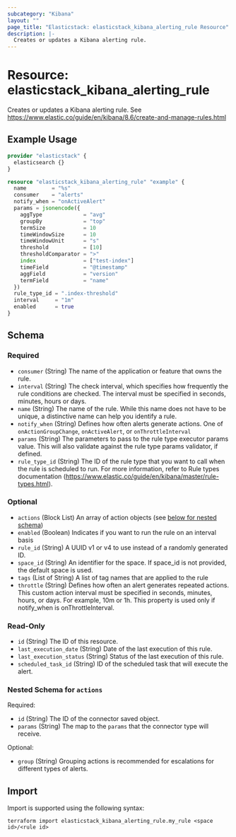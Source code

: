 ```yaml
---
subcategory: "Kibana"
layout: ""
page_title: "Elasticstack: elasticstack_kibana_alerting_rule Resource"
description: |-
  Creates or updates a Kibana alerting rule.
---
```


# Resource: elasticstack_kibana_alerting_rule

Creates or updates a Kibana alerting rule. See https://www.elastic.co/guide/en/kibana/8.6/create-and-manage-rules.html

## Example Usage

```terraform
provider "elasticstack" {
  elasticsearch {}
}

resource "elasticstack_kibana_alerting_rule" "example" {
  name        = "%s"
  consumer    = "alerts"
  notify_when = "onActiveAlert"
  params = jsonencode({
    aggType             = "avg"
    groupBy             = "top"
    termSize            = 10
    timeWindowSize      = 10
    timeWindowUnit      = "s"
    threshold           = [10]
    thresholdComparator = ">"
    index               = ["test-index"]
    timeField           = "@timestamp"
    aggField            = "version"
    termField           = "name"
  })
  rule_type_id = ".index-threshold"
  interval     = "1m"
  enabled      = true
}
```

<!-- schema generated by tfplugindocs -->
## Schema

### Required

- `consumer` (String) The name of the application or feature that owns the rule.
- `interval` (String) The check interval, which specifies how frequently the rule conditions are checked. The interval must be specified in seconds, minutes, hours or days.
- `name` (String) The name of the rule. While this name does not have to be unique, a distinctive name can help you identify a rule.
- `notify_when` (String) Defines how often alerts generate actions. One of `onActionGroupChange`, `onActiveAlert`, or `onThrottleInterval`
- `params` (String) The parameters to pass to the rule type executor params value. This will also validate against the rule type params validator, if defined.
- `rule_type_id` (String) The ID of the rule type that you want to call when the rule is scheduled to run. For more information, refer to Rule types documentation (https://www.elastic.co/guide/en/kibana/master/rule-types.html).

### Optional

- `actions` (Block List) An array of action objects (see [below for nested schema](#nestedblock--actions))
- `enabled` (Boolean) Indicates if you want to run the rule on an interval basis
- `rule_id` (String) A UUID v1 or v4 to use instead of a randomly generated ID.
- `space_id` (String) An identifier for the space. If space_id is not provided, the default space is used.
- `tags` (List of String) A list of tag names that are applied to the rule
- `throttle` (String) Defines how often an alert generates repeated actions. This custom action interval must be specified in seconds, minutes, hours, or days. For example, 10m or 1h. This property is used only if notify_when is onThrottleInterval.

### Read-Only

- `id` (String) The ID of this resource.
- `last_execution_date` (String) Date of the last execution of this rule.
- `last_execution_status` (String) Status of the last execution of this rule.
- `scheduled_task_id` (String) ID of the scheduled task that will execute the alert.

<a id="nestedblock--actions"></a>
### Nested Schema for `actions`

Required:

- `id` (String) The ID of the connector saved object.
- `params` (String) The map to the `params` that the connector type will receive.

Optional:

- `group` (String) Grouping actions is recommended for escalations for different types of alerts.

## Import

Import is supported using the following syntax:

```shell
terraform import elasticstack_kibana_alerting_rule.my_rule <space id>/<rule id>
```

